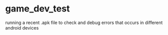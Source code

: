 # game_dev_test
running a recent .apk file to check and debug errors that occurs in different android devices
